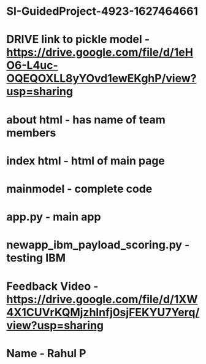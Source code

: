 # SI-GuidedProject-4923-1627464661
# DRIVE link to pickle model - https://drive.google.com/file/d/1eHO6-L4uc-OQEQOXLL8yYOvd1ewEKghP/view?usp=sharing
# about html - has name of team members
# index html - html of main page
# mainmodel - complete code 
# app.py - main app
# newapp_ibm_payload_scoring.py - testing IBM 
# Feedback Video - https://drive.google.com/file/d/1XW4X1CUVrKQMjzhlnfj0sjFEKYU7Yerq/view?usp=sharing
# Name - Rahul P
